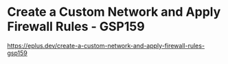 # Create a Custom Network and Apply Firewall Rules - GSP159

<https://eplus.dev/create-a-custom-network-and-apply-firewall-rules-gsp159>
